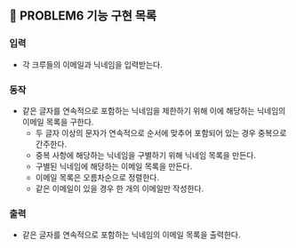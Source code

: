 ## 🚀 PROBLEM6 기능 구현 목록

### 입력

- 각 크루들의 이메일과 닉네임을 입력받는다.

### 동작

- 같은 글자를 연속적으로 포함하는 닉네임을 제한하기 위해 이에 해당하는 닉네임의 이메일 목록을 구한다.
  - 두 글자 이상의 문자가 연속적으로 순서에 맞추어 포함되어 있는 경우 중복으로 간주한다.
  - 중복 사항에 해당하는 닉네임을 구별하기 위해 닉네임 목록을 만든다.
  - 구별된 닉네임에 해당하는 이메일 목록을 만든다.
  - 이메일 목록은 오름차순으로 정렬한다.
  - 같은 이메일이 있을 경우 한 개의 이메일만 작성한다.

### 출력

- 같은 글자를 연속적으로 포함하는 닉네임의 이메일 목록을 출력한다.